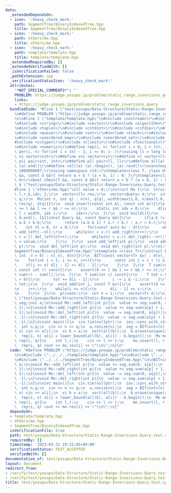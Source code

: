 ```yaml
---
data:
  _extendedDependsOn:
  - icon: ':heavy_check_mark:'
    path: SegmentTree/BinaryIndexedTree.hpp
    title: SegmentTree/BinaryIndexedTree.hpp
  - icon: ':heavy_check_mark:'
    path: others/mo.hpp
    title: others/mo.hpp
  - icon: ':heavy_check_mark:'
    path: template/template.hpp
    title: template/template.hpp
  _extendedRequiredBy: []
  _extendedVerifiedWith: []
  _isVerificationFailed: false
  _pathExtension: cpp
  _verificationStatusIcon: ':heavy_check_mark:'
  attributes:
    '*NOT_SPECIAL_COMMENTS*': ''
    PROBLEM: https://judge.yosupo.jp/problem/static_range_inversions_query
    links:
    - https://judge.yosupo.jp/problem/static_range_inversions_query
  bundledCode: "#line 1 \"test/yosupo/Data-Structure/Static-Range-Inversions-Query.test.cpp\"\
    \n#define PROBLEM \"https://judge.yosupo.jp/problem/static_range_inversions_query\"\
    \n\n#line 1 \"template/template.hpp\"\n#include <iostream>\r\n#include <cmath>\r\
    \n#include <string>\r\n#include <vector>\r\n#include <algorithm>\r\n#include <utility>\r\
    \n#include <tuple>\r\n#include <cstdint>\r\n#include <cstdio>\r\n#include <map>\r\
    \n#include <queue>\r\n#include <set>\r\n#include <stack>\r\n#include <deque>\r\
    \n#include <unordered_map>\r\n#include <unordered_set>\r\n#include <bitset>\r\n\
    #include <cctype>\r\n#include <climits>\r\n#include <functional>\r\n#include <cassert>\r\
    \n#include <numeric>\r\n#define rep(i, n) for(int i = 0; i < (n); i++)\r\n#define\
    \ per(i, n) for(int i = (n) - 1; i >= 0; i--)\r\nusing ll = long long;\r\n#define\
    \ vi vector<int>\r\n#define vvi vector<vi>\r\n#define vl vector<ll>\r\n#define\
    \ pii pair<int, int>\r\n#define pll pair<ll, ll>\r\n#define all(a) (a).begin(),\
    \ (a).end()\r\n#define rall(a) (a).rbegin(), (a).rend()\r\nconstexpr int mod =\
    \ 1000000007;\r\nusing namespace std;\r\ntemplate<class T, class U>\r\nbool chmax(T\
    \ &a, const U &b){ return a < b ? (a = b, 1) : 0; }\r\ntemplate<class T, class\
    \ U>\r\nbool chmin(T &a, const U &b){ return a > b ? (a = b, 1) : 0; }\n#line\
    \ 4 \"test/yosupo/Data-Structure/Static-Range-Inversions-Query.test.cpp\"\n\n\
    #line 1 \"others/mo.hpp\"\nll value = 0;\r\nstruct Mo {\r\n  struct Query { int\
    \ l,r,b,idx; };\r\n  vector<ll> res;\r\n  vector<Query> d;\r\n  int width, n,\
    \ q;\r\n  Mo(int n, int q) : n(n), q(q), width(max(1.0, n/max(1.0, sqrt(q*2.0/3)))),\
    \ res(q), d(q){}\r\n  void insert(const int &l, const int &r){\r\n    assert(0\
    \ <= l && l <= r && r <= n);\r\n    static int idx = 0;\r\n    d[idx] = { l, r,\
    \ l / width, idx };\r\n    idx++;\r\n  }\r\n  void build(){\r\n    sort(d.begin(),\
    \ d.end(), [&](const Query &a, const Query &b){\r\n      if(a.b != b.b) return\
    \ a.b < b.b;\r\n      return (a.b & 1) ? a.r > b.r : a.r < b.r;\r\n    });\r\n\
    \    int nl = 0, nr = 0;\r\n    for(const auto &v : d){\r\n      while(nl > v.l)\
    \ add_left(--nl);\r\n      while(nr < v.r) add_right(nr++);\r\n      while(nl\
    \ < v.l) del_left(nl++);\r\n      while(nr > v.r) del_right(--nr);\r\n      res[v.idx]\
    \ = value;\r\n    }\r\n  }\r\n  void add_left(int p);\r\n  void add_right(int\
    \ p);\r\n  void del_left(int p);\r\n  void del_right(int p);\r\n};\n#line 1 \"\
    SegmentTree/BinaryIndexedTree.hpp\"\ntemplate <class T>\r\nstruct BIT {\r\n  BIT(const\
    \ int _n = 0) : n(_n), d(n){}\r\n  BIT(const vector<T> &v) : d(v), n(v.size()){\r\
    \n    for(int i = 1; i <= n; i++){\r\n      const int j = i + (i & -i);\r\n  \
    \    if(j <= n) d[j - 1] += d[i - 1];\r\n    }\r\n  }\r\n  T sum(const int l,\
    \ const int r) const{\r\n    assert(0 <= l && l <= r && r <= n);\r\n    return\
    \ sum(r) - sum(l);\r\n  }\r\n  T sum(int i) const{\r\n    T tot = 0;\r\n    while(i\
    \ > 0){\r\n      tot += d[i - 1];\r\n      i -= i & -i;\r\n    }\r\n    return\
    \ tot;\r\n  }\r\n  void add(int i, const T &x){\r\n    assert(0 <= i && i < n);\r\
    \n    i++;\r\n    while(i <= n){\r\n      d[i - 1] += x;\r\n      i += i & -i;\r\
    \n    }\r\n  }\r\n  private:\r\n  int n = 1;\r\n  vector<T> d;\r\n};\n#line 7\
    \ \"test/yosupo/Data-Structure/Static-Range-Inversions-Query.test.cpp\"\n\nBIT<int>\
    \ seg;\nvi a;\n\nvoid Mo::add_left(int p){\n  value += seg.sum(0, a[p]);\n  seg.add(a[p],\
    \ 1);\n}\nvoid Mo::add_right(int p){\n  value += seg.sum(a[p] + 1, n);\n  seg.add(a[p],\
    \ 1);\n}\nvoid Mo::del_left(int p){\n  value -= seg.sum(0, a[p]);\n  seg.add(a[p],\
    \ -1);\n}\nvoid Mo::del_right(int p){\n  value -= seg.sum(a[p] + 1, n);\n  seg.add(a[p],\
    \ -1);\n}\n\nint main(){\n  cin.tie(nullptr);\n  ios::sync_with_stdio(false);\n\
    \  int n,q;\n  cin >> n >> q;\n  a.resize(n);\n  seg = BIT<int>(n);\n  rep(i,\
    \ n) cin >> a[i];\n  vi b = a;\n  sort(all(b));\n  b.erase(unique(all(b)), b.end());\n\
    \  rep(i, n) a[i] = lower_bound(all(b), a[i]) - b.begin();\n  Mo mo(n, q);\n \
    \ rep(i, q){\n    int l,r;\n    cin >> l >> r;\n    mo.insert(l, r);\n  }\n  mo.build();\n\
    \  rep(i, q) cout << mo.res[i] << \"\\n\";\n}\n"
  code: "#define PROBLEM \"https://judge.yosupo.jp/problem/static_range_inversions_query\"\
    \n\n#include \"../../../template/template.hpp\"\n\n#include \"../../../others/mo.hpp\"\
    \n#include \"../../../SegmentTree/BinaryIndexedTree.hpp\"\n\nBIT<int> seg;\nvi\
    \ a;\n\nvoid Mo::add_left(int p){\n  value += seg.sum(0, a[p]);\n  seg.add(a[p],\
    \ 1);\n}\nvoid Mo::add_right(int p){\n  value += seg.sum(a[p] + 1, n);\n  seg.add(a[p],\
    \ 1);\n}\nvoid Mo::del_left(int p){\n  value -= seg.sum(0, a[p]);\n  seg.add(a[p],\
    \ -1);\n}\nvoid Mo::del_right(int p){\n  value -= seg.sum(a[p] + 1, n);\n  seg.add(a[p],\
    \ -1);\n}\n\nint main(){\n  cin.tie(nullptr);\n  ios::sync_with_stdio(false);\n\
    \  int n,q;\n  cin >> n >> q;\n  a.resize(n);\n  seg = BIT<int>(n);\n  rep(i,\
    \ n) cin >> a[i];\n  vi b = a;\n  sort(all(b));\n  b.erase(unique(all(b)), b.end());\n\
    \  rep(i, n) a[i] = lower_bound(all(b), a[i]) - b.begin();\n  Mo mo(n, q);\n \
    \ rep(i, q){\n    int l,r;\n    cin >> l >> r;\n    mo.insert(l, r);\n  }\n  mo.build();\n\
    \  rep(i, q) cout << mo.res[i] << \"\\n\";\n}"
  dependsOn:
  - template/template.hpp
  - others/mo.hpp
  - SegmentTree/BinaryIndexedTree.hpp
  isVerificationFile: true
  path: test/yosupo/Data-Structure/Static-Range-Inversions-Query.test.cpp
  requiredBy: []
  timestamp: '2023-03-31 19:15:05+09:00'
  verificationStatus: TEST_ACCEPTED
  verifiedWith: []
documentation_of: test/yosupo/Data-Structure/Static-Range-Inversions-Query.test.cpp
layout: document
redirect_from:
- /verify/test/yosupo/Data-Structure/Static-Range-Inversions-Query.test.cpp
- /verify/test/yosupo/Data-Structure/Static-Range-Inversions-Query.test.cpp.html
title: test/yosupo/Data-Structure/Static-Range-Inversions-Query.test.cpp
---
```

